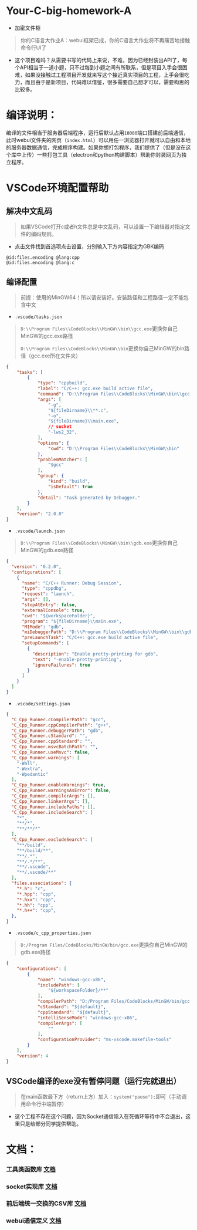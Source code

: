 # Your-C-big-homework-A
- 加密文件柜
> 你的C语言大作业A：webui框架已成，你的C语言大作业将不再痛苦地接触命令行UI了

- 这个项目难吗？从需要书写的代码上来说，不难，因为已经封装出API了，每个API相当于一道小题，只不过每到小题之间有所联系，但是项目入手会很困难，如果没接触过工程项目开发就来写这个接近真实项目的工程，上手会很吃力，而且由于是新项目，代码难以借鉴，很多需要自己想才可以，需要构思的比较多。

# 编译说明：
编译的文件相当于服务器后端程序，运行后默认占用`18080`端口搭建前后端通信，此时webui文件夹的网页（`index.html`）可以用任一浏览器打开就可以自由和本地的服务器数据通信，完成程序构建。如果你想打包程序，我们提供了（但是没在这个库中上传）一些打包工具（electron和python构建脚本）帮助你封装网页为独立程序。

# VSCode环境配置帮助
## 解决中文乱码
> 如果VSCode打开c或者h文件总是中文乱码，可以设置一下编辑器对指定文件的编码规则。
- 点击文件找到首选项点击设置，分别输入下方内容指定为GBK编码

```
@id:files.encoding @lang:cpp
@id:files.encoding @lang:c
```
## 编译配置
> 前提：使用的MinGW64！所以请安装好。安装路径和工程路径一定不能包含中文

- `.vscode/tasks.json`
> `D:\\Program Files\\CodeBlocks\\MinGW\\bin\\gcc.exe`更换你自己MinGW的gcc.exe路径
> 
> `D:\\Program Files\\CodeBlocks\\MinGW\\bin`更换你自己MinGW的bin路径（gcc.exe所在文件夹）
```json
{
    "tasks": [
        {
            "type": "cppbuild",
            "label": "C/C++: gcc.exe build active file",
            "command": "D:\\Program Files\\CodeBlocks\\MinGW\\bin\\gcc.exe",
            "args": [
                "-g",
                "${fileDirname}\\**.c",
                "-o",
                "${fileDirname}\\main.exe",
                // socket
                "-lws2_32",
            ],
            "options": {
                "cwd": "D:\\Program Files\\CodeBlocks\\MinGW\\bin"
            },
            "problemMatcher": [
                "$gcc"
            ],
            "group": {
                "kind": "build",
                "isDefault": true
            },
            "detail": "Task generated by Debugger."
        }
    ],
    "version": "2.0.0"
}
```

- `.vscode/launch.json`
> `D:\\Program Files\\CodeBlocks\\MinGW\\bin\\gdb.exe`更换你自己MinGW的gdb.exe路径
```json
{
  "version": "0.2.0",
  "configurations": [
    {
      "name": "C/C++ Runner: Debug Session",
      "type": "cppdbg",
      "request": "launch",
      "args": [],
      "stopAtEntry": false,
      "externalConsole": true,
      "cwd": "${workspaceFolder}",
      "program": "${fileDirname}\\main.exe",
      "MIMode": "gdb",
      "miDebuggerPath": "D:\\Program Files\\CodeBlocks\\MinGW\\bin\\gdb.exe",
      "preLaunchTask": "C/C++: gcc.exe build active file",
      "setupCommands": [
        {
          "description": "Enable pretty-printing for gdb",
          "text": "-enable-pretty-printing",
          "ignoreFailures": true
        }
      ]
    }
  ]
}
```

- `.vscode/settings.json`
```json
{
  "C_Cpp_Runner.cCompilerPath": "gcc",
  "C_Cpp_Runner.cppCompilerPath": "g++",
  "C_Cpp_Runner.debuggerPath": "gdb",
  "C_Cpp_Runner.cStandard": "",
  "C_Cpp_Runner.cppStandard": "",
  "C_Cpp_Runner.msvcBatchPath": "",
  "C_Cpp_Runner.useMsvc": false,
  "C_Cpp_Runner.warnings": [
    "-Wall",
    "-Wextra",
    "-Wpedantic"
  ],
  "C_Cpp_Runner.enableWarnings": true,
  "C_Cpp_Runner.warningsAsError": false,
  "C_Cpp_Runner.compilerArgs": [],
  "C_Cpp_Runner.linkerArgs": [],
  "C_Cpp_Runner.includePaths": [],
  "C_Cpp_Runner.includeSearch": [
    "*",
    "**/*",
    "**/**/*"
  ],
  "C_Cpp_Runner.excludeSearch": [
    "**/build",
    "**/build/**",
    "**/.*",
    "**/.*/**",
    "**/.vscode",
    "**/.vscode/**"
  ],
  "files.associations": {
    "*.h": "c",
    "*.hpp": "cpp",
    "*.hxx": "cpp",
    "*.hh": "cpp",
    "*.h++": "cpp",
  },
}
```

- `.vscode/c_cpp_properties.json`
> `D:/Program Files/CodeBlocks/MinGW/bin/gcc.exe`更换你自己MinGW的gdb.exe路径
```json
{
    "configurations": [
        {
            "name": "windows-gcc-x86",
            "includePath": [
                "${workspaceFolder}/**"
            ],
            "compilerPath": "D:/Program Files/CodeBlocks/MinGW/bin/gcc.exe",
            "cStandard": "${default}",
            "cppStandard": "${default}",
            "intelliSenseMode": "windows-gcc-x86",
            "compilerArgs": [
                ""
            ],
            "configurationProvider": "ms-vscode.makefile-tools"
        }
    ],
    "version": 4
}
```

## VSCode编译的exe没有暂停问题（运行完就退出）
> 在main函数最下方（return上方）加入：`system("pause");`即可（手动调用命令行中端暂停）
- 这个工程不存在这个问题，因为Socket通信陷入在死循环等待中不会退出，这里只是给部分同学提供帮助。

# 文档：

### 工具类函数库 [文档](https://github.com/nwdxlgzs/Your-C-big-homework-A/blob/main/CommonUtil.MD)

### socket实现库 [文档](https://github.com/nwdxlgzs/Your-C-big-homework-A/blob/main/SocketLib.MD)

### 前后端统一交换的CSV库 [文档](https://github.com/nwdxlgzs/Your-C-big-homework-A/blob/main/TinyCSV.MD)

### webui通信定义 [文档](https://github.com/nwdxlgzs/Your-C-big-homework-A/blob/main/WebUIApi.MD)
